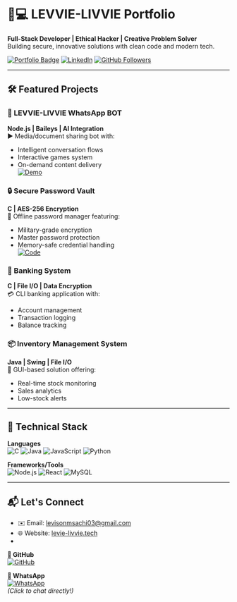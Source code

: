 # 👨💻 LEVVIE-LIVVIE Portfolio

**Full-Stack Developer | Ethical Hacker | Creative Problem Solver**  
Building secure, innovative solutions with clean code and modern tech.

[![Portfolio Badge](https://img.shields.io/badge/🌐-Portfolio-2ea44f)](http://127.00.13/002/index.html#about)
[![LinkedIn](https://img.shields.io/badge/LinkedIn-0077B5?style=flat&logo=linkedin&logoColor=white)](https://linkedin.com/in/yourprofile)
[![GitHub Followers](https://img.shields.io/github/followers/LEVVIE-LIVVIE?label=Follow&style=social)](https://github.com/LEVVIE-LIVVIE)

---

## 🛠️ Featured Projects

### 🤖 LEVVIE-LIVVIE WhatsApp BOT 
**Node.js | Baileys | AI Integration**  
▶️ Media/document sharing bot with:  
- Intelligent conversation flows  
- Interactive games system  
- On-demand content delivery  
[![Demo](https://img.shields.io/badge/🔗-Live_Demo-blueviolet)]()

### 🔒 Secure Password Vault
**C | AES-256 Encryption**  
🔐 Offline password manager featuring:  
- Military-grade encryption  
- Master password protection  
- Memory-safe credential handling  
[![Code](https://img.shields.io/badge/📁-Repository-blue)]()

### 🏦 Banking System
**C | File I/O | Data Encryption**  
💳 CLI banking application with:  
- Account management  
- Transaction logging  
- Balance tracking  

### 📦 Inventory Management System
**Java | Swing | File I/O**  
🛒 GUI-based solution offering:  
- Real-time stock monitoring  
- Sales analytics  
- Low-stock alerts  

---

## 🧰 Technical Stack

**Languages**  
![C](https://img.shields.io/badge/C-00599C?style=flat&logo=c&logoColor=white)
![Java](https://img.shields.io/badge/Java-ED8B00?style=flat&logo=openjdk&logoColor=white)
![JavaScript](https://img.shields.io/badge/JavaScript-F7DF1E?style=flat&logo=javascript&logoColor=black)
![Python](https://img.shields.io/badge/Python-3776AB?style=flat&logo=python&logoColor=white)

**Frameworks/Tools**  
![Node.js](https://img.shields.io/badge/Node.js-339933?style=flat&logo=nodedotjs&logoColor=white)
![React](https://img.shields.io/badge/React-20232A?style=flat&logo=react&logoColor=61DAFB)
![MySQL](https://img.shields.io/badge/MySQL-4479A1?style=flat&logo=mysql&logoColor=white)

---


## 📬 Let's Connect

- ✉️ Email: levisonmsachi03@gmail.com
- 🌐 Website: [levie-livvie.tech](http://127.00.13/002/index.html#about)
- 
**🔗 GitHub**  
[![GitHub](https://img.shields.io/badge/👨💻_@LEVVIE--LIVVIE-181717?style=for-the-badge&logo=github&logoColor=white)](https://github.com/Levisonmsachi)  

**💬 WhatsApp**  
[![WhatsApp](https://img.shields.io/badge/📱_Chat-25D366?style=for-the-badge&logo=whatsapp&logoColor=white)](https://wa.me/yourfullphonenumber)  
*(Click to chat directly!)*
